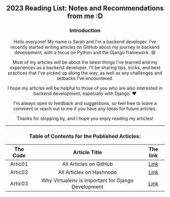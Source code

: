 <h2 align="center" style="font-weight: bold;">
2023 Reading List: Notes and Recommendations from me :D
</h2>

<h3 align="center"> Introduction </h3>


<p align="center">
Hello everyone! My name is Sarah and I'm a backend developer. I've recently started writing articles on GitHub about my journey in backend development, with a focus on Python and the Django framework. 😄
</p>

<p align="center">
Most of my articles will be about the latest things I've learned and my experiences as a backend developer. I'll be sharing tips, tricks, and best practices that I've picked up along the way, as well as any challenges and setbacks I've encountered.
</p>

<p align="center">
I hope my articles will be helpful to those of you who are also interested in backend development, especially with Django. ❤️
<p>

<p align="center">
I'm always open to feedback and suggestions, so feel free to leave a comment or reach out to me if you have any ideas for future articles.
</p>

<p align="center">
Thanks for stopping by, and I hope you enjoy reading my articles!
</p>

---


<h3 align="center" style="font-weight: bold;">
Table of Contents for the Published Articles:
</h3>



| The Code | Article Title | The link |
| :------: | :------------:| :------: |
| Artic01  | All Articles on GitHub | [Link](https://sarahhudaib.github.io/reading-notes/) |
| Artic02  | All Articles on Hashnode |[Link](https://sarahthedeveloper.hashnode.dev/)|
| Artic03  | Why Virtualenv is Important for Django Development | [Link](./Published_Articles/virtualenv.md)| 



<!-- <html>
  <head>
    <style>
      table {
        margin: 0 auto;
        border: 1px solid !important;
      }
      td {
        border: 1px solid blue !important;
        text-align: center;
      }
      th {
        border: 1px solid blue !important;
        color: orange;
        text-align: center;
      }
    </style>
  </head>
  <body>
    <table>
      <tr>
        <th>The Code</th>
        <th>Article Title</th>
        <th>The Link</th>
      </tr>
      <tr>
        <td>Artic01</td>
        <td>All Articles on GitHub</td>
        <td><a href="https://sarahhudaib.github.io/reading-notes/">Link</a></td>
      </tr>
      <tr>
        <td>Artic02</td>
        <td>All Articles on Hashnode</td>
        <td><a href="https://sarahthedeveloper.hashnode.dev/">Link</a></td>
      </tr>
      <tr>
        <td>Artic03</td>
        <td>Why Virtualenv is Important for Django Development</td>
        <td><a href="./Published_Articles/virtualenv.md">Link</a></td>
      </tr>
    </table>
  </body>
</html> -->
